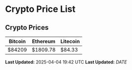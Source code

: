 # Crypto Price List

## Crypto Prices
| Bitcoin | Ethereum | Litecoin |
| ------- | -------- | -------- |
| $84209 | $1809.78 | $84.33 |
**Last Updated:** 2025-04-04 19:42 UTC
**Last Updated:** $DATE$
